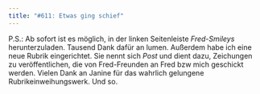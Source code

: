 ```yaml
---
title: "#611: Etwas ging schief"
---
```


P.S.: Ab sofort ist es möglich, in der linken Seitenleiste *Fred-Smileys* herunterzuladen.
Tausend Dank dafür an lumen.
Außerdem habe ich eine neue Rubrik eingerichtet. Sie nennt sich *Post* und dient dazu, Zeichungen zu veröffentlichen, die von Fred-Freunden an Fred bzw mich geschickt werden.
Vielen Dank an Janine für das wahrlich gelungene Rubrikeinweihungswerk.
Und so.

